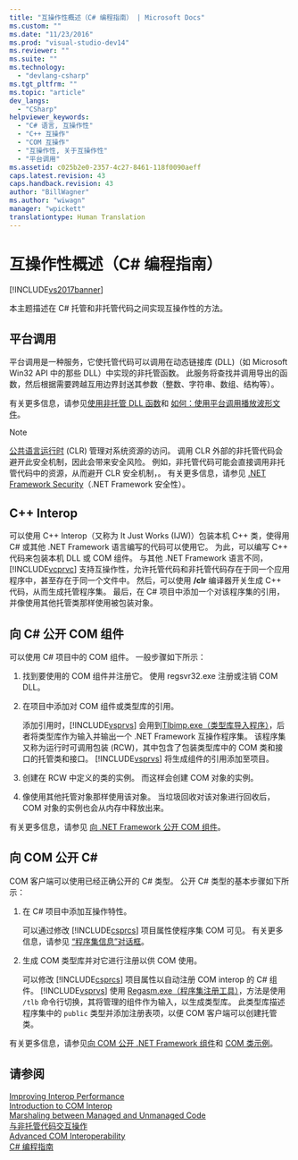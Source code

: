 ```yaml
---
title: "互操作性概述（C# 编程指南） | Microsoft Docs"
ms.custom: ""
ms.date: "11/23/2016"
ms.prod: "visual-studio-dev14"
ms.reviewer: ""
ms.suite: ""
ms.technology: 
  - "devlang-csharp"
ms.tgt_pltfrm: ""
ms.topic: "article"
dev_langs: 
  - "CSharp"
helpviewer_keywords: 
  - "C# 语言, 互操作性"
  - "C++ 互操作"
  - "COM 互操作"
  - "互操作性, 关于互操作性"
  - "平台调用"
ms.assetid: c025b2e0-2357-4c27-8461-118f0090aeff
caps.latest.revision: 43
caps.handback.revision: 43
author: "BillWagner"
ms.author: "wiwagn"
manager: "wpickett"
translationtype: Human Translation
---
```

# 互操作性概述（C# 编程指南）
[!INCLUDE[vs2017banner](../../../csharp/includes/vs2017banner.md)]

本主题描述在 C\# 托管和非托管代码之间实现互操作性的方法。  
  
## 平台调用  
 平台调用是一种服务，它使托管代码可以调用在动态链接库 \(DLL\)（如 Microsoft Win32 API 中的那些 DLL）中实现的非托管函数。  此服务将查找并调用导出的函数，然后根据需要跨越互用边界封送其参数（整数、字符串、数组、结构等）。  
  
 有关更多信息，请参见[使用非托管 DLL 函数](../Topic/Consuming%20Unmanaged%20DLL%20Functions.md)和 [如何：使用平台调用播放波形文件](../../../csharp/programming-guide/interop/how-to-use-platform-invoke-to-play-a-wave-file.md)。  
  
> [!NOTE]
>  [公共语言运行时](../Topic/Common%20Language%20Runtime%20\(CLR\).md) \(CLR\) 管理对系统资源的访问。  调用 CLR 外部的非托管代码会避开此安全机制，因此会带来安全风险。  例如，非托管代码可能会直接调用非托管代码中的资源，从而避开 CLR 安全机制，。  有关更多信息，请参见 [.NET Framework Security](http://go.microsoft.com/fwlink/?LinkId=37122)（.NET Framework 安全性）。  
  
## C\+\+ Interop  
 可以使用 C\+\+ Interop（又称为 It Just Works \(IJW\)）包装本机 C\+\+ 类，使得用 C\# 或其他 .NET Framework 语言编写的代码可以使用它。  为此，可以编写 C\+\+ 代码来包装本机 DLL 或 COM 组件。  与其他 .NET Framework 语言不同，[!INCLUDE[vcprvc](../../../csharp/programming-guide/interop/includes/vcprvc_md.md)] 支持互操作性，允许托管代码和非托管代码存在于同一个应用程序中，甚至存在于同一个文件中。  然后，可以使用 **\/clr** 编译器开关生成 C\+\+ 代码，从而生成托管程序集。  最后，在 C\# 项目中添加一个对该程序集的引用，并像使用其他托管类那样使用被包装对象。  
  
## 向 C\# 公开 COM 组件  
 可以使用 C\# 项目中的 COM 组件。  一般步骤如下所示：  
  
1.  找到要使用的 COM 组件并注册它。  使用 regsvr32.exe 注册或注销 COM DLL。  
  
2.  在项目中添加对 COM 组件或类型库的引用。  
  
     添加引用时，[!INCLUDE[vsprvs](../../../csharp/includes/vsprvs_md.md)] 会用到[Tlbimp.exe（类型库导入程序）](../Topic/Tlbimp.exe%20\(Type%20Library%20Importer\).md)，后者将类型库作为输入并输出一个 .NET Framework 互操作程序集。  该程序集又称为运行时可调用包装 \(RCW\)，其中包含了包装类型库中的 COM 类和接口的托管类和接口。  [!INCLUDE[vsprvs](../../../csharp/includes/vsprvs_md.md)] 将生成组件的引用添加至项目。  
  
3.  创建在 RCW 中定义的类的实例。  而这样会创建 COM 对象的实例。  
  
4.  像使用其他托管对象那样使用该对象。  当垃圾回收对该对象进行回收后，COM 对象的实例也会从内存中释放出来。  
  
 有关更多信息，请参见 [向 .NET Framework 公开 COM 组件](../Topic/Exposing%20COM%20Components%20to%20the%20.NET%20Framework.md)。  
  
## 向 COM 公开 C\#  
 COM 客户端可以使用已经正确公开的 C\# 类型。  公开 C\# 类型的基本步骤如下所示：  
  
1.  在 C\# 项目中添加互操作特性。  
  
     可以通过修改 [!INCLUDE[csprcs](../../../csharp/includes/csprcs_md.md)] 项目属性使程序集 COM 可见。  有关更多信息，请参见 [“程序集信息”对话框](/visual-studio/ide/reference/assembly-information-dialog-box)。  
  
2.  生成 COM 类型库并对它进行注册以供 COM 使用。  
  
     可以修改 [!INCLUDE[csprcs](../../../csharp/includes/csprcs_md.md)] 项目属性以自动注册 COM interop 的 C\# 组件。  [!INCLUDE[vsprvs](../../../csharp/includes/vsprvs_md.md)] 使用 [Regasm.exe（程序集注册工具）](../Topic/Regasm.exe%20\(Assembly%20Registration%20Tool\).md)，方法是使用 `/tlb` 命令行切换，其将管理的组件作为输入，以生成类型库。  此类型库描述程序集中的 `public` 类型并添加注册表项，以便 COM 客户端可以创建托管类。  
  
 有关更多信息，请参见[向 COM 公开 .NET Framework 组件](../Topic/Exposing%20.NET%20Framework%20Components%20to%20COM.md)和 [COM 类示例](../../../csharp/programming-guide/interop/example-com-class.md)。  
  
## 请参阅  
 [Improving Interop Performance](http://go.microsoft.com/fwlink/?LinkId=99564)   
 [Introduction to COM Interop](http://go.microsoft.com/fwlink/?LinkId=112406)   
 [Marshaling between Managed and Unmanaged Code](http://go.microsoft.com/fwlink/?LinkId=112398)   
 [与非托管代码交互操作](../Topic/Interoperating%20with%20Unmanaged%20Code.md)   
 [Advanced COM Interoperability](http://msdn.microsoft.com/zh-cn/3ada36e5-2390-4d70-b490-6ad8de92f2fb)   
 [C\# 编程指南](../../../csharp/programming-guide/index.md)